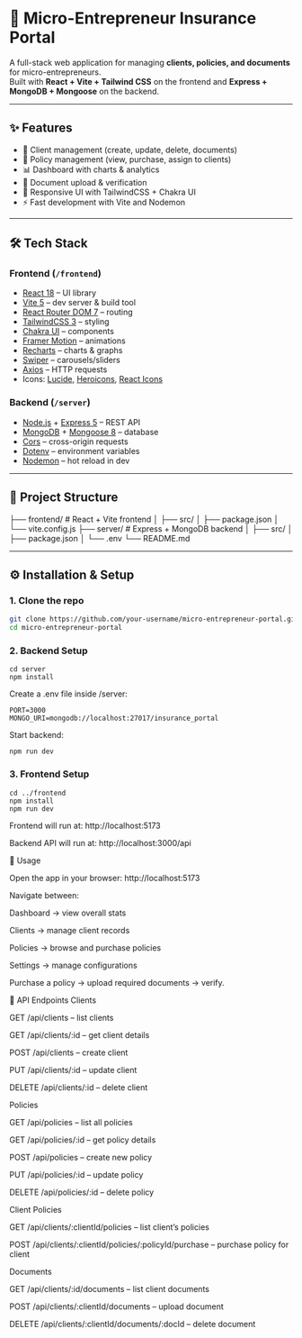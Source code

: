 # 🏦 Micro-Entrepreneur Insurance Portal

A full-stack web application for managing **clients, policies, and documents** for micro-entrepreneurs.  
Built with **React + Vite + Tailwind CSS** on the frontend and **Express + MongoDB + Mongoose** on the backend.

---

## ✨ Features
- 👤 Client management (create, update, delete, documents)
- 📑 Policy management (view, purchase, assign to clients)
- 📊 Dashboard with charts & analytics
- 📂 Document upload & verification
- 🎨 Responsive UI with TailwindCSS + Chakra UI
- ⚡ Fast development with Vite and Nodemon

---

## 🛠️ Tech Stack

### Frontend (`/frontend`)
- [React 18](https://react.dev/) – UI library
- [Vite 5](https://vitejs.dev/) – dev server & build tool
- [React Router DOM 7](https://reactrouter.com/) – routing
- [TailwindCSS 3](https://tailwindcss.com/) – styling
- [Chakra UI](https://chakra-ui.com/) – components
- [Framer Motion](https://www.framer.com/motion/) – animations
- [Recharts](https://recharts.org/) – charts & graphs
- [Swiper](https://swiperjs.com/) – carousels/sliders
- [Axios](https://axios-http.com/) – HTTP requests
- Icons: [Lucide](https://lucide.dev/), [Heroicons](https://heroicons.com/), [React Icons](https://react-icons.github.io/)

### Backend (`/server`)
- [Node.js](https://nodejs.org/) + [Express 5](https://expressjs.com/) – REST API
- [MongoDB](https://www.mongodb.com/) + [Mongoose 8](https://mongoosejs.com/) – database
- [Cors](https://www.npmjs.com/package/cors) – cross-origin requests
- [Dotenv](https://www.npmjs.com/package/dotenv) – environment variables
- [Nodemon](https://nodemon.io/) – hot reload in dev

---

## 📂 Project Structure
├── frontend/ # React + Vite frontend
│ ├── src/
│ ├── package.json
│ └── vite.config.js
├── server/ # Express + MongoDB backend
│ ├── src/
│ ├── package.json
│ └── .env
└── README.md

---

## ⚙️ Installation & Setup

### 1. Clone the repo
```bash
git clone https://github.com/your-username/micro-entrepreneur-portal.git
cd micro-entrepreneur-portal
```

### 2. Backend Setup
```
cd server
npm install
```
Create a .env file inside /server:
```
PORT=3000
MONGO_URI=mongodb://localhost:27017/insurance_portal
```
Start backend:
```
npm run dev
```

### 3. Frontend Setup
```
cd ../frontend
npm install
npm run dev
```

Frontend will run at: http://localhost:5173

Backend API will run at: http://localhost:3000/api

🚀 Usage

Open the app in your browser: http://localhost:5173

Navigate between:

Dashboard → view overall stats

Clients → manage client records

Policies → browse and purchase policies

Settings → manage configurations

Purchase a policy → upload required documents → verify.

📌 API Endpoints
Clients

GET /api/clients – list clients

GET /api/clients/:id – get client details

POST /api/clients – create client

PUT /api/clients/:id – update client

DELETE /api/clients/:id – delete client

Policies

GET /api/policies – list all policies

GET /api/policies/:id – get policy details

POST /api/policies – create new policy

PUT /api/policies/:id – update policy

DELETE /api/policies/:id – delete policy

Client Policies

GET /api/clients/:clientId/policies – list client’s policies

POST /api/clients/:clientId/policies/:policyId/purchase – purchase policy for client

Documents

GET /api/clients/:id/documents – list client documents

POST /api/clients/:clientId/documents – upload document

DELETE /api/clients/:clientId/documents/:docId – delete document

